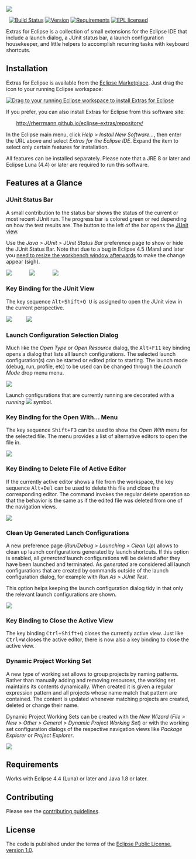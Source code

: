
![](https://raw.githubusercontent.com/rherrmann/eclipse-extras/master/readme-images/extras-for-eclipse.png)

&nbsp;
[![Build Status](https://img.shields.io/codeship/6a994910-8fa7-0132-ebb3-32b8c1ae92e1/master.svg)](https://codeship.com/projects/61325)
[![Version](https://img.shields.io/badge/version-1.0-lightgrey.svg)](http://rherrmann.github.io/eclipse-extras/repository/)
[![Requirements](https://img.shields.io/badge/requirements-JRE%201.8%20%26%20Luna%20or%20later-2C2255.svg)](https://eclipse.org/luna/)
[![EPL licensed](https://img.shields.io/badge/license-EPL-blue.svg)](https://raw.githubusercontent.com/rherrmann/eclipse-extras/master/LICENSE)

Extras for Eclipse is a collection of small extensions for the Eclipse IDE that include a launch dialog, a JUnit status bar, a launch configuration housekeeper, and little helpers to accomplish recurring tasks with keyboard shortcuts.

## Installation

Extras for Eclipse is available from the [Eclipse Marketplace](https://marketplace.eclipse.org/content/extras-eclipse). Just drag the icon to your running Eclipse workspace:

<a href="http://marketplace.eclipse.org/marketplace-client-intro?mpc_install=2710118" class="drag" title="Drag to your running Eclipse workspace to install Extras for Eclipse"><img class="img-responsive" src="https://marketplace.eclipse.org/sites/all/themes/solstice/_themes/solstice_marketplace/public/images/btn-install.png" alt="Drag to your running Eclipse workspace to install Extras for Eclipse" /></a>

If you prefer, you can also install Extras for Eclipse from this software site: 

&nbsp;&nbsp;&nbsp;&nbsp;&nbsp;&nbsp;&nbsp;http://rherrmann.github.io/eclipse-extras/repository/

In the Eclipse main menu, click _Help > Install New Software…_, then enter the URL above and select _Extras for the Eclipse IDE_. Expand the item to select only certain features for installation.

All features can be installed separately. Please note that a JRE 8 or later and Eclipse Luna (4.4) or later are required to run this software.


## Features at a Glance

### JUnit Status Bar
A small contribution to the status bar shows the status of the current or most recent JUnit run. The progress bar is colored green or red depending on how the test results are. The button to the left of the bar opens the [JUnit view](http://help.eclipse.org/luna/index.jsp?topic=%2Forg.eclipse.jdt.doc.user%2Freference%2Fviews%2Fref-view-junit.htm). 

Use the _Java &gt; JUnit &gt; JUnit Status Bar_ preference page to show or hide the JUnit Status Bar. Note that due to a bug in Eclipse 4.5 (Mars) and later you [need to resize the workbench window afterwards](https://bugs.eclipse.org/bugs/show_bug.cgi?id=459904) to make the change appear (sigh).

![](https://raw.githubusercontent.com/rherrmann/eclipse-extras/master/readme-images/junit-status-bar-starting.png)
&nbsp;&nbsp;&nbsp;&nbsp;&nbsp;&nbsp;&nbsp;&nbsp;&nbsp;&nbsp;
![](https://raw.githubusercontent.com/rherrmann/eclipse-extras/master/readme-images/junit-status-bar-green.png)
&nbsp;&nbsp;&nbsp;&nbsp;&nbsp;&nbsp;&nbsp;&nbsp;&nbsp;&nbsp;
![](https://raw.githubusercontent.com/rherrmann/eclipse-extras/master/readme-images/junit-status-bar-red.png)

### Key Binding for the JUnit View
The key sequence <kbd>Alt+Shift+Q U</kbd> is assigned to open the JUnit view in the current perspective.

![](https://raw.githubusercontent.com/rherrmann/eclipse-extras/master/readme-images/show-junit-view.png)&nbsp;&nbsp;&nbsp;&nbsp;&nbsp;&nbsp;&nbsp;&nbsp;&nbsp;&nbsp;![](https://raw.githubusercontent.com/rherrmann/eclipse-extras/master/readme-images/junit-view.png)

### Launch Configuration Selection Dialog
Much like the _Open Type_ or _Open Resource_ dialog, the <kbd>Alt+F11</kbd> key binding opens a dialog that lists all launch configurations. The selected launch configuration(s) can be started or edited prior to starting. The launch mode (debug, run, profile, etc) to be used can be changed through the _Launch Mode_ drop menu menu.

![](https://raw.githubusercontent.com/rherrmann/eclipse-extras/master/readme-images/launch-config-dialog.png)

Launch configurations that are currently running are decorated with a _running_ ![](https://raw.githubusercontent.com/rherrmann/eclipse-extras/master/readme-images/running.png) symbol.

### Key Binding for the Open With... Menu
The key sequence <kbd>Shift+F3</kbd> can be used to show the _Open With_ menu for the selected file. The menu provides a list of alternative editors to open the file in.

![](https://raw.githubusercontent.com/rherrmann/eclipse-extras/master/readme-images/open-with-menu.png)

### Key Binding to Delete File of Active Editor
If the currently active editor shows a file from the workspace, the key sequence <kbd>Alt+Del</kbd> can be used to delete this file and close the corresponding editor. The command invokes the regular delete operation so that the behavior is the same as if the edited file was deleted from one of the navigation views.

![](https://raw.githubusercontent.com/rherrmann/eclipse-extras/master/readme-images/delete-editor-resource.png)

### Clean Up Generated Lanch Configurations
A new preference page (_Run/Debug > Launching > Clean Up_) allows to clean up launch configurations generated by launch shortcuts. If this option is enabled, all _generated_ launch configurations will be deleted after they have been launched and terminated. As _generated_ are considered all launch configurations that are created by commands outside of the launch configuration dialog, for example with _Run As > JUnit Test_.

This option helps keeping the launch configuration dialog tidy in that only the relevant launch configurations are shown.

![](https://raw.githubusercontent.com/rherrmann/eclipse-extras/master/readme-images/launch-cleanup.png)

### Key Binding to Close the Active View
The key binding <kbd>Ctrl+Shift+Q</kbd> closes the currently active view. Just like <kbd>Ctrl+W</kbd> closes the active editor, there is now also a key binding to close the active view. 

### Dynamic Project Working Set
A new type of working set allows to group projects by naming patterns. Rather than manually adding and removing resources, the working set maintains its contents dynamically. When created it is given a regular expression pattern and all projects whose name match that pattern are contained. The content is updated whenever matching projects are created, deleted or change their name.

Dynamic Project Working Sets can be created with the _New Wizard_ (_File &gt; New &gt; Other &gt; General &gt; Dynamic Project Working Set_) or with the working set configuration dialogs of the respective navigation views like _Package Explorer_ or _Project Explorer_.

![](https://raw.githubusercontent.com/rherrmann/eclipse-extras/master/readme-images/dynamic-working-sets.png)

## Requirements
Works with Eclipse 4.4 (Luna) or later and Java 1.8 or later.

## Contributing
Please see the [contributing guidelines](CONTRIBUTING.md).

## License
The code is published under the terms of the [Eclipse Public License, version 1.0](https://www.eclipse.org/legal/epl-v10.html).
